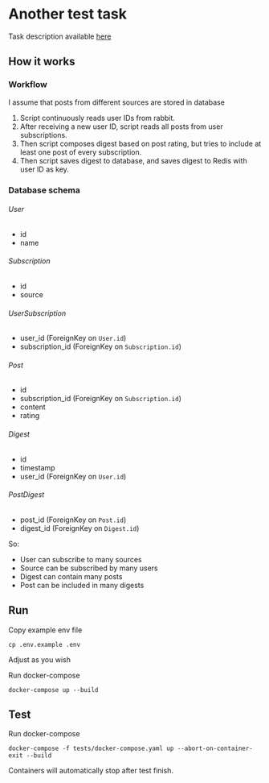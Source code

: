 # Another test task

Task description available [here](docs/TaskDescription.md)


## How it works

### Workflow
I assume that posts from different sources are stored in database
1. Script continuously reads user IDs from rabbit.
2. After receiving a new user ID, script reads all posts from user subscriptions.
3. Then script composes digest based on post rating, but tries to include at least one post of every subscription.
4. Then script saves digest to database, and saves digest to Redis with user ID as key.
### Database schema
###### User
 - id
 - name

###### Subscription
 - id
 - source

###### UserSubscription
 - user_id (ForeignKey on `User.id`)
 - subscription_id (ForeignKey on `Subscription.id`)

###### Post
 - id
 - subscription_id (ForeignKey on `Subscription.id`)
 - content
 - rating

###### Digest
 - id
 - timestamp
 - user_id (ForeignKey on `User.id`)

###### PostDigest
 - post_id (ForeignKey on `Post.id`)
 - digest_id (ForeignKey on `Digest.id`) 

So:
 - User can subscribe to many sources
 - Source can be subscribed by many users
 - Digest can contain many posts
 - Post can be included in many digests
## Run

Copy example env file
```shell
cp .env.example .env
```
Adjust as you wish

Run docker-compose
```shell
docker-compose up --build
```

## Test

Run docker-compose
```shell
docker-compose -f tests/docker-compose.yaml up --abort-on-container-exit --build
```

Containers will automatically stop after test finish.